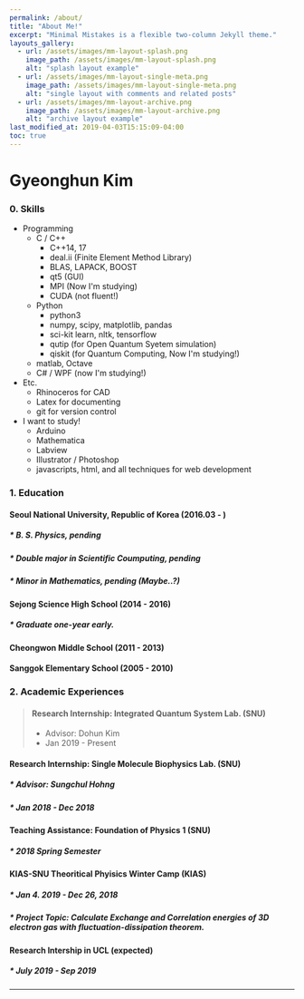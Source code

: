 ```yaml
---
permalink: /about/
title: "About Me!"
excerpt: "Minimal Mistakes is a flexible two-column Jekyll theme."
layouts_gallery:
  - url: /assets/images/mm-layout-splash.png
    image_path: /assets/images/mm-layout-splash.png
    alt: "splash layout example"
  - url: /assets/images/mm-layout-single-meta.png
    image_path: /assets/images/mm-layout-single-meta.png
    alt: "single layout with comments and related posts"
  - url: /assets/images/mm-layout-archive.png
    image_path: /assets/images/mm-layout-archive.png
    alt: "archive layout example"
last_modified_at: 2019-04-03T15:15:09-04:00
toc: true
---
```

Gyeonghun Kim
=
### 0. Skills
* Programming
  * C / C++
    * C++14, 17
    * deal.ii (Finite Element Method Library)
    * BLAS, LAPACK, BOOST
    * qt5 (GUI)
    * MPI (Now I'm studying)
    * CUDA (not fluent!)
  * Python
    * python3
    * numpy, scipy, matplotlib, pandas
    * sci-kit learn, nltk, tensorflow
    * qutip (for Open Quantum Syetem simulation)
    * qiskit (for Quantum Computing, Now I'm studying!)
  * matlab, Octave
  * C# / WPF (now I'm studying!)
* Etc.
  * Rhinoceros for CAD
  * Latex for documenting
  * git for version control
* I want to study!
  * Arduino
  * Mathematica 
  * Labview
  * Illustrator / Photoshop
  * javascripts, html, and all techniques for web development

### 1. Education
#### Seoul National University, Republic of Korea (2016.03 - )
##### * B. S. Physics, pending  
##### * Double major in Scientific Coumputing, pending  
##### * Minor in Mathematics, pending  (Maybe..?)

#### Sejong Science High School  (2014 - 2016)
##### * Graduate one-year early. 

#### Cheongwon Middle School (2011 - 2013)
#### Sanggok Elementary School (2005 - 2010)

### 2. Academic Experiences
> #### Research Internship: Integrated Quantum System Lab. (SNU)
> * Advisor: Dohun Kim
> * Jan 2019 - Present

#### Research Internship: Single Molecule Biophysics Lab. (SNU)
##### * Advisor: Sungchul Hohng
##### * Jan 2018 - Dec 2018
#### Teaching Assistance: Foundation of Physics 1 (SNU)
##### * 2018 Spring Semester
#### KIAS-SNU Theoritical Phyisics Winter Camp (KIAS)
##### * Jan 4. 2019 - Dec 26, 2018
##### * Project Topic: Calculate Exchange and Correlation energies of 3D electron gas with fluctuation-dissipation theorem.
#### Research Intership in UCL (expected)
##### * July 2019 - Sep 2019 



---